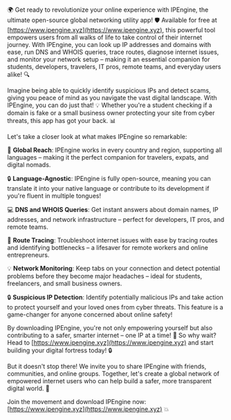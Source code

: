 🌍 Get ready to revolutionize your online experience with IPEngine, the ultimate open-source global networking utility app! 🛡️ Available for free at [https://www.ipengine.xyz](https://www.ipengine.xyz), this powerful tool empowers users from all walks of life to take control of their internet journey. With IPEngine, you can look up IP addresses and domains with ease, run DNS and WHOIS queries, trace routes, diagnose internet issues, and monitor your network setup – making it an essential companion for students, developers, travelers, IT pros, remote teams, and everyday users alike! 🔍

Imagine being able to quickly identify suspicious IPs and detect scams, giving you peace of mind as you navigate the vast digital landscape. With IPEngine, you can do just that! 💡 Whether you're a student checking if a domain is fake or a small business owner protecting your site from cyber threats, this app has got your back. 📊

Let's take a closer look at what makes IPEngine so remarkable:

📍 **Global Reach**: IPEngine works in every country and region, supporting all languages – making it the perfect companion for travelers, expats, and digital nomads.

🔒 **Language-Agnostic**: IPEngine is fully open-source, meaning you can translate it into your native language or contribute to its development if you're fluent in multiple tongues!

💻 **DNS and WHOIS Queries**: Get instant answers about domain names, IP addresses, and network infrastructure – perfect for developers, IT pros, and remote teams.

🔧 **Route Tracing**: Troubleshoot internet issues with ease by tracing routes and identifying bottlenecks – a lifesaver for remote workers and online entrepreneurs.

💡 **Network Monitoring**: Keep tabs on your connection and detect potential problems before they become major headaches – ideal for students, freelancers, and small business owners.

🔒 **Suspicious IP Detection**: Identify potentially malicious IPs and take action to protect yourself and your loved ones from cyber threats. This feature is a game-changer for anyone concerned about online safety!

By downloading IPEngine, you're not only empowering yourself but also contributing to a safer, smarter internet – one IP at a time! 🚀 So why wait? Head to [https://www.ipengine.xyz](https://www.ipengine.xyz) and start building your digital fortress today! 🔒

But it doesn't stop there! We invite you to share IPEngine with friends, communities, and online groups. Together, let's create a global network of empowered internet users who can help build a safer, more transparent digital world. 🌈

Join the movement and download IPEngine now: [https://www.ipengine.xyz](https://www.ipengine.xyz) 💥